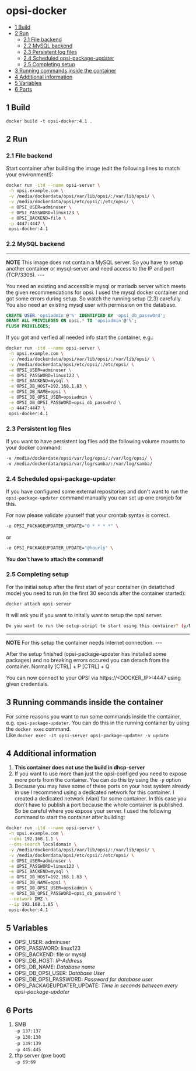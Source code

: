 # opsi-docker <!-- omit in toc -->

- [1 Build](#1-build)
- [2 Run](#2-run)
  - [2.1 File backend](#21-file-backend)
  - [2.2 MySQL backend](#22-mysql-backend)
  - [2.3 Persistent log files](23-persistent-log-files)
  - [2.4 Scheduled opsi-package-updater](24-scheduled-opsi-package-updater)
  - [2.5 Completing setup](#25-completing-setup)
- [3 Running commands inside the container](#3-running-commands-inside-the-container)
- [4 Additional information](#4-additional-information)
- [5 Variables](#5-variables)
- [6 Ports](#6-ports)

## 1 Build

` docker build -t opsi-docker:4.1 . `

## 2 Run

### 2.1 File backend

Start container after building the image (edit the following lines to match your environment!):

```bash
docker run -itd --name opsi-server \
 -h opsi.example.com \
 -v /media/dockerdata/opsi/var/lib/opsi/:/var/lib/opsi/ \
 -v /media/dockerdata/opsi/etc/opsi/:/etc/opsi/ \
 -e OPSI_USER=adminuser \
 -e OPSI_PASSWORD=linux123 \
 -e OPSI_BACKEND=file \
 -p 4447:4447 \
 opsi-docker:4.1

```

### 2.2 MySQL backend

---
**NOTE**
This image does not contain a MySQL server. So you have to setup another container or mysql-server and need access to the IP and port (TCP/3306).
---<!-- omit in toc -->

You need an existing and accessible mysql or mariadb server which meets the given recommendations for opsi. I used the mysql docker container and got some errors during setup. So watch the running setup (2.3) carefully.
You also need an existing mysql user with permission on the database.

```sql
CREATE USER 'opsiadmin'@'%' IDENTIFIED BY 'opsi_db_passw0rd';
GRANT ALL PRIVILEGES ON opsi.* TO 'opsiadmin'@'%';
FLUSH PRIVILEGES;
```

If you got and verfied all needed info start the container, e.g.:

```bash
docker run -itd --name opsi-server \
 -h opsi.example.com \
 -v /media/dockerdata/opsi/var/lib/opsi/:/var/lib/opsi/ \
 -v /media/dockerdata/opsi/etc/opsi/:/etc/opsi/ \
 -e OPSI_USER=adminuser \
 -e OPSI_PASSWORD=linux123 \
 -e OPSI_BACKEND=mysql \
 -e OPSI_DB_HOST=192.168.1.83 \
 -e OPSI_DB_NAME=opsi \
 -e OPSI_DB_OPSI_USER=opsiadmin \
 -e OPSI_DB_OPSI_PASSWORD=opsi_db_passw0rd \
 -p 4447:4447 \
 opsi-docker:4.1
```

### 2.3 Persistent log files

If you want to have persistent log files add the following volume mounts to your docker command:

```bash
-v /media/dockerdate/opsi/var/log/opsi/:/var/log/opsi/ \
-v /media/dockerdata/opsi/var/log/samba/:/var/log/samba/
```

### 2.4 Scheduled opsi-package-updater

If you have configured some external repositories and don't want to run the `opsi-package-updater` command manually you can set up one cronjob for this.

For now please validate yourself that your crontab syntax is correct.

```bash
-e OPSI_PACKAGEUPDATER_UPDATE="0 * * * *" \
```

or

```bash
-e OPSI_PACKAGEUPDATER_UPDATE="@hourly" \
```

**You don't have to attach the command!**

### 2.5 Completing setup

For the initial setup after the first start of your container (in detattched mode) you need to run (in the first 30 seconds after the container started):

```bash
docker attach opsi-server
```

It will ask you if you want to initally want to setup the opsi server.

```bash
Do you want to run the setup-script to start using this container? (y/N)
```

---
**NOTE**
For this setup the container needs internet connection.
---<!-- omit in toc -->

After the setup finished (opsi-package-updater has installed some packages) and no breaking errors occured you can detach from the container. Normally [CTRL] + P   [CTRL] + Q

You can now connect to your OPSI via https://<DOCKER_IP>:4447 using given credentials.

## 3 Running commands inside the container

For some reasons you want to run some commands inside the container, e.g. `opsi-package-updater`.
You can do this in the running container by using the `docker exec` command. \
Like `docker exec -it opsi-server opsi-package-updater -v update`

## 4 Additional information

1. **This container does not use the build in dhcp-server**
2. If you want to use more than just the opsi-configed you need to expose more ports from the container. You can do this by using the `-p` option
3. Because you may have some of these ports on your host system already in use I recommend using a dedicated network for this container. I created a dedicated network (vlan) for some container. In this case you don't have to publish a port because the whole container is published. So be careful where you expose your server. I used the following command to start the container after building: 
```bash
docker run -itd --name opsi-server \
 -h opsi.example.com \
 --dns 192.168.1.1 \
 --dns-search localdomain \
 -v /media/dockerdata/opsi/var/lib/opsi/:/var/lib/opsi/ \
 -v /media/dockerdata/opsi/etc/opsi/:/etc/opsi/ \
 -e OPSI_USER=adminuser \
 -e OPSI_PASSWORD=linux123 \
 -e OPSI_BACKEND=mysql \
 -e OPSI_DB_HOST=192.168.1.83 \
 -e OPSI_DB_NAME=opsi \
 -e OPSI_DB_OPSI_USER=opsiadmin \
 -e OPSI_DB_OPSI_PASSWORD=opsi_db_passw0rd \
 --network DMZ \
 --ip 192.168.1.85 \
 opsi-docker:4.1
```

## 5 Variables

- OPSI_USER: adminuser
- OPSI_PASSWORD: linux123
- OPSI_BACKEND: file or mysql
- OPSI_DB_HOST: *IP-Address*
- OPSI_DB_NAME: *Database name*
- OPSI_DB_OPSI_USER: *Database User*
- OPSI_DB_OPSI_PASSWORD: *Password for database user*
- OPSI_PACKAGEUPDATER_UPDATE: *Time in seconds between every opsi-package-updater*

## 6 Ports

1. SMB \
`-p 137:137` \
`-p 138:138` \
`-p 139:139` \
`-p 445:445`
2. tftp server (pxe boot) \
`-p 69:69`

